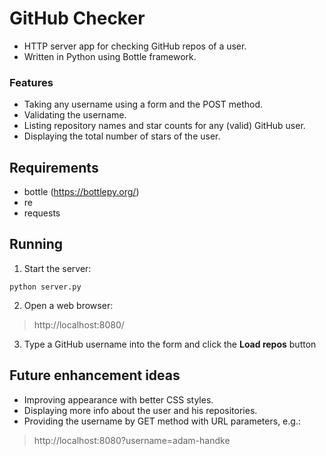 # GitHub Checker
* HTTP server app for checking GitHub repos of a user.
* Written in Python using Bottle framework.

### Features
* Taking any username using a form and the POST method.
* Validating the username.
* Listing repository names and star counts for any (valid) GitHub user.
* Displaying the total number of stars of the user.

## Requirements
* bottle (https://bottlepy.org/)
* re 
* requests

## Running
1. Start the server:
```
python server.py
```
2. Open a web browser:
> http://localhost:8080/
3. Type a GitHub username into the form and click the **Load repos** button

## Future enhancement ideas
* Improving appearance with better CSS styles.
* Displaying more info about the user and his repositories.
* Providing the username by GET method with URL parameters, e.g.:
> http://localhost:8080?username=adam-handke
